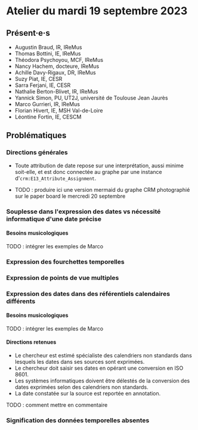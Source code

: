 # Atelier du mardi 19 septembre 2023

## Présent·e·s

- Augustin Braud, IR, IReMus
- Thomas Bottini, IE, IReMus
- Théodora Psychoyou, MCF, IReMus
- Nancy Hachem, docteure, IReMus
- Achille Davy-Rigaux, DR, IReMus
- Suzy Piat, IE, CESR
- Sarra Ferjani, IE, CESR
- Nathalie Berton-Blivet, IR, IReMus
- Yannick Simon, PU, UT2J, université de Toulouse Jean Jaurès
- Marco Gurrieri, IR, IReMus
- Florian Hivert, IE, MSH Val-de-Loire
- Léontine Fortin, IE, CESCM

## Problématiques

### Directions générales

- Toute attribution de date repose sur une interprétation, aussi minime soit-elle, et est donc connectée au graphe par une instance d'`crm:E13_Attribute_Assignment`.

- TODO : produire ici une version mermaid du graphe CRM photographié sur le paper board le mercredi 20 septembre

### Souplesse dans l'expression des dates vs nécessité informatique d'une date précise

#### Besoins musicologiques

TODO : intégrer les exemples de Marco

### Expression des fourchettes temporelles

### Expression de points de vue multiples

### Expression des dates dans des référentiels calendaires différents

#### Besoins musicologiques

TODO : intégrer les exemples de Marco

#### Directions retenues

- Le chercheur est estimé spécialiste des calendriers non standards dans lesquels les dates dans ses sources sont exprimées.
- Le chercheur doit saisir ses dates en opérant une conversion en ISO 8601.
- Les systèmes informatiques doivent être délestés de la conversion des dates exprimées selon des calendriers non standards.
- La date constatée sur la source est reportée en annotation.

TODO : comment mettre en commentaire 

### Signification des données temporelles absentes
